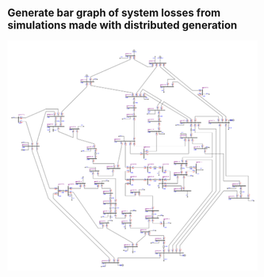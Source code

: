 ## Generate bar graph of system losses from simulations made with distributed generation
![alt text](https://github.com/BrunoRaphaell/graphicASP/blob/main/.idea/imagem.png)
